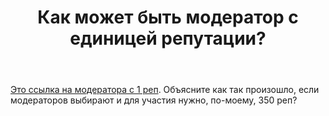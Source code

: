 ﻿---
title: "Как может быть модератор с единицей репутации?"
se.owner.user_id: 393041
se.owner.display_name: "arkad"
se.owner.link: "https://ru.meta.stackoverflow.com/users/393041/arkad"
se.link: "https://ru.meta.stackoverflow.com/questions/10514/%d0%9a%d0%b0%d0%ba-%d0%bc%d0%be%d0%b6%d0%b5%d1%82-%d0%b1%d1%8b%d1%82%d1%8c-%d0%bc%d0%be%d0%b4%d0%b5%d1%80%d0%b0%d1%82%d0%be%d1%80-%d1%81-%d0%b5%d0%b4%d0%b8%d0%bd%d0%b8%d1%86%d0%b5%d0%b9-%d1%80%d0%b5%d0%bf%d1%83%d1%82%d0%b0%d1%86%d0%b8%d0%b8"
se.question_id: 10514
se.post_type: question
---
<p><a href="https://ru.stackoverflow.com/users/-1/%D0%94%D1%83%D1%85-%D1%81%D0%BE%D0%BE%D0%B1%D1%89%D0%B5%D1%81%D1%82%D0%B2%D0%B0">Это ссылка на модератора с 1 реп</a>. Объясните как так произошло, если модераторов выбирают и для участия нужно, по-моему, 350 реп?</p>
